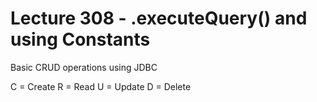 # Lecture 308 - .executeQuery() and using Constants

Basic CRUD operations using JDBC

C = Create
R = Read 
U = Update
D = Delete